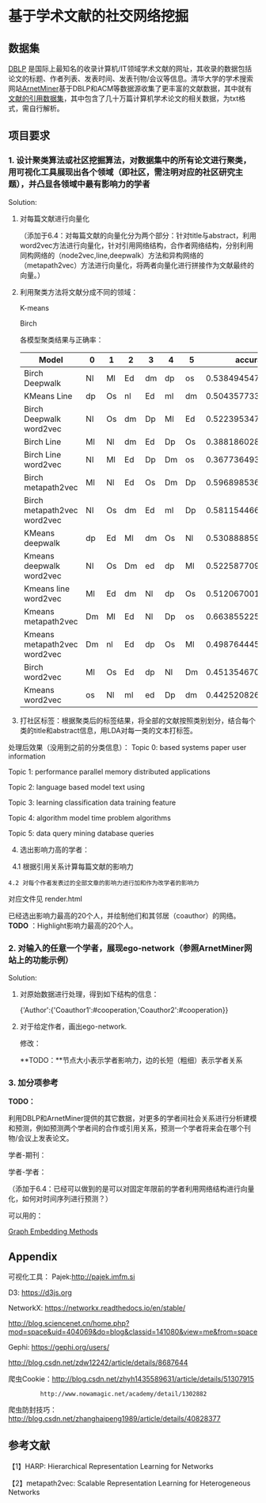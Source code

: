 # 基于学术文献的社交网络挖掘
## 数据集
[DBLP](http://dblp.org/) 是国际上最知名的收录计算机/IT领域学术文献的网址，其收录的数据包括论文的标题、作者列表、发表时间、发表刊物/会议等信息。清华大学的学术搜索网站[ArnetMiner](https://cn.aminer.org/)基于DBLP和ACM等数据源收集了更丰富的文献数据，其中就有[文献的引用数据集](https://cn.aminer.org/citation)，其中包含了几十万篇计算机学术论文的相关数据，为txt格式，需自行解析。
## 项目要求
### 1. 设计聚类算法或社区挖掘算法，对数据集中的所有论文进行聚类，用可视化工具展现出各个领域（即社区，需注明对应的社区研究主题），并凸显各领域中最有影响力的学者
Solution:
1. 对每篇文献进行向量化

   （添加于6.4：对每篇文献的向量化分为两个部分：针对title与abstract，利用word2vec方法进行向量化，针对引用网络结构，合作者网络结构，分别利用同构网络的（node2vec,line,deepwalk）方法和异构网络的（metapath2vec）方法进行向量化，将两者向量化进行拼接作为文献最终的向量。）

2. 利用聚类方法将文献分成不同的领域：

   K-means

   Birch

   各模型聚类结果与正确率：

   | Model                        | 0    | 1    | 2    | 3    | 4    | 5    | accuracy            |
   | ---------------------------- | ---- | ---- | ---- | ---- | ---- | ---- | ------------------- |
   | Birch Deepwalk               | Nl   | Ml   | Ed   | dm   | dp   | os   | 0.5384945472839999  |
   | KMeans  Line                 | dp   | Os   | nl   | Ed   | ml   | dm   | 0.5043577336825439  |
   | Birch Deepwalk word2vec      | Nl   | Os   | dm   | Dp   | Ml   | Ed   | 0.5223953478048564  |
   | Birch Line                   | Ml   | Nl   | dm   | Ed   | Dp   | Os   | 0.38818602861751084 |
   | Birch Line word2vec          | Nl   | Ml   | Ed   | Dp   | Dm   | os   | 0.3677364939849958  |
   | Birch metapath2vec           | Ml   | Nl   | Ed   | Os   | Dm   | Dp   | 0.5968985365709297  |
   | Birch metapath2vec word2vec  | Nl   | Os   | dm   | Ed   | ml   | Dp   | 0.5811544664920614  |
   | KMeans deepwalk              | dp   | Ed   | Ml   | dm   | Os   | Nl   | 0.5308888592947723  |
   | Kmeans deepwalk word2vec     | Nl   | Os   | Dm   | ed   | dp   | Ml   | 0.5225877095633388  |
   | Kmeans line word2vec         | Ml   | Ed   | dm   | Nl   | dp   | Os   | 0.5120670010801852  |
   | Kmeans metapath2vec          | Dm   | Ml   | Ed   | Nl   | Dp   | os   | 0.6638552255811545  |
   | Kmeans metapath2vec word2vec | Dm   | nl   | Ed   | dp   | Os   | Ml   | 0.4987644456282091  |
   | Birch word2vec               | Ml   | Os   | Ed   | dp   | Nl   | Dm   | 0.45135467069146656 |
   | Kmeans word2vec              | os   | Nl   | ml   | ed   | Dp   | dm   | 0.4425208268596203  |

   

3. 打社区标签：根据聚类后的标签结果，将全部的文献按照类别划分，结合每个类的title和abstract信息，用LDA对每一类的文本打标签。

处理后效果（没用到之前的分类信息）：
Topic 0:
based systems paper user information

Topic 1:
performance parallel memory distributed applications

Topic 2:
language based model text using

Topic 3:
learning classification data training feature

Topic 4:
algorithm model time problem algorithms

Topic 5:
data query mining database queries

4. 选出影响力高的学者：

    4.1 根据引用关系计算每篇文献的影响力

    4.2 对每个作者发表过的全部文章的影响力进行加和作为改学者的影响力

对应文件见 render.html

已经选出影响力最高的20个人，并绘制他们和其邻居（coauthor）的网络。**TODO** ：Highlight影响力最高的20个人。

### 2. 对输入的任意一个学者，展现ego-network（参照ArnetMiner网站上的功能示例）

Solution:
1. 对原始数据进行处理，得到如下结构的信息：

    {'Author':{'Coauthor1':#cooperation,'Coauthor2':#cooperation}}

2. 对于给定作者，画出ego-network.

    修改：

    **TODO：**节点大小表示学者影响力，边的长短（粗细）表示学者关系

### 3. 加分项参考

**TODO：**

 利用DBLP和ArnetMiner提供的其它数据，对更多的学者间社会关系进行分析建模和预测，例如预测两个学者间的合作或引用关系，预测一个学者将来会在哪个刊物/会议上发表论文。

学者-期刊：

学者-学者：

（添加于6.4：已经可以做到的是可以对固定年限前的学者利用网络结构进行向量化，如何对时间序列进行预测？）

可以用的：

[Graph Embedding Methods](https://github.com/palash1992/GEM)

## Appendix
可视化工具：
Pajek:http://pajek.imfm.si 

D3: https://d3js.org 

NetworkX: https://networkx.readthedocs.io/en/stable/ 

http://blog.sciencenet.cn/home.php?mod=space&uid=404069&do=blog&classid=141080&view=me&from=space 

Gephi: https://gephi.org/users/ 

http://blog.csdn.net/zdw12242/article/details/8687644 


爬虫Cookie：http://blog.csdn.net/zhyh1435589631/article/details/51307915 


			 http://www.nowamagic.net/academy/detail/1302882 


爬虫防封技巧：http://blog.csdn.net/zhanghaipeng1989/article/details/40828377 

## 参考文献

【1】HARP: Hierarchical Representation Learning for Networks

【2】metapath2vec: Scalable Representation Learning for Heterogeneous Networks

